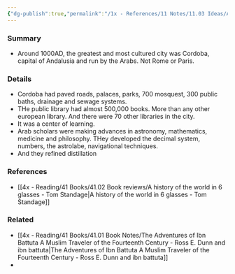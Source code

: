 ```yaml
---
{"dg-publish":true,"permalink":"/1x - References/11 Notes/11.03 Ideas/Around 1000CE the greatest city in the world was Cordoba/","title":"Around 1000CE the greatest city in the world was Cordoba","noteIcon":""}
---
```



### Summary
- Around 1000AD, the greatest and most cultured city was Cordoba, capital of Andalusia and run by the Arabs. Not Rome or Paris.

### Details
- Cordoba had paved roads, palaces, parks, 700 mosquest, 300 public baths, drainage and sewage systems.
- THe public library had almost 500,000 books. More than any other european library.  And there were 70 other libraries in the city.
- It was a center of learning.
- Arab scholars were making advances in astronomy, mathematics, medicine and philosophy. THey developed the decimal system, numbers, the astrolabe, navigational techniques.
- And they refined distillation

### References
- [[4x - Reading/41 Books/41.02 Book reviews/A history of the world in 6 glasses - Tom Standage\|A history of the world in 6 glasses - Tom Standage]]

### Related
- [[4x - Reading/41 Books/41.01 Book Notes/The Adventures of Ibn Battuta A Muslim Traveler of the Fourteenth Century - Ross E. Dunn and ibn battuta\|The Adventures of Ibn Battuta A Muslim Traveler of the Fourteenth Century - Ross E. Dunn and ibn battuta]]
- 